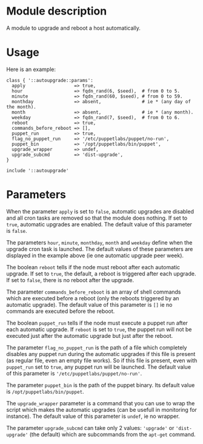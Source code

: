 # Module description

A module to upgrade and reboot a host automatically.




# Usage

Here is an example:

```puppet
class { '::autoupgrade::params':
  apply                  => true,
  hour                   => fqdn_rand(6, $seed),  # from 0 to 5.
  minute                 => fqdn_rand(60, $seed), # from 0 to 59.
  monthday               => absent,               # ie * (any day of the month).
  month                  => absent,               # ie * (any month).
  weekday                => fqdn_rand(7, $seed),  # from 0 to 6.
  reboot                 => true,
  commands_before_reboot => [],
  puppet_run             => true,
  flag_no_puppet_run     => '/etc/puppetlabs/puppet/no-run',
  puppet_bin             => '/opt/puppetlabs/bin/puppet',
  upgrade_wrapper        => undef,
  upgrade_subcmd         => 'dist-upgrade',
}

include '::autoupgrade'
```




# Parameters

When the parameter `apply` is set to `false`, automatic
upgrades are disabled and all cron tasks are removed so that
the module does nothing. If set to `true`, automatic upgrades
are enabled. The default value of this parameter is `false`.

The parameters `hour`, `minute`, `monthday`, `month` and
`weekday` define when the upgrade cron task is launched. The
default values of these parameters are displayed in the
example above (ie one automatic upgrade peer week).

The boolean `reboot` tells if the node must reboot after
each automatic upgrade. If set to `true`, the default, a
reboot is triggered after each upgrade. If set to `false`,
there is no reboot after the upgrade.

The parameter `commands_before_reboot` is an array of shell
commands which are executed before a reboot (only the
reboots triggered by an automatic upgrade). The default
value of this parameter is `[]` ie no commands are executed
before the reboot.

The boolean `puppet_run` tells if the node must execute a
puppet run after each automatic upgrade. If `reboot` is set
to `true`, the puppet run will not be executed just after
the automatic upgrade but just after the reboot.

The parameter `flag_no_puppet_run` is the path of a file
which completely disables any puppet run during the
automatic upgrades if this file is present (as regular file,
even an empty file works). So if this file is present, even
with `puppet_run` set to `true`, any puppet run will be
launched. The default value of this parameter is
`'/etc/puppetlabs/puppet/no-run'`.

The parameter `puppet_bin` is the path of the puppet binary.
Its default value is `/opt/puppetlabs/bin/puppet`.

The `upgrade_wrapper` parameter is a command that you can
use to wrap the script which makes the automatic upgrades
(can be usefull in monitoring for instance). The default
value of this parameter is `undef`, ie no wrapper.

The parameter `upgrade_subcmd` can take only 2 values:
`'upgrade'` or `'dist-upgrade'` (the default) which are
subcommands from the `apt-get` command.

